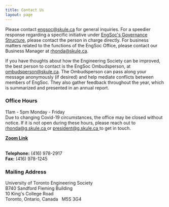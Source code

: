 ```yaml
---
title: Contact Us
layout: page
---
```


<p>Please contact <a href="mailto:engsoc@skule.ca">engsoc@skule.ca</a> for general inquiries. For a speedier response regarding a specific initiative under <a href="../engsoc">EngSoc's Governance Structure</a>, please contact the person in charge directly. For business matters related to the functions of the EngSoc Office, please contact our Business Manager at <a href="mailto:rhonda@skule.ca">rhonda@skule.ca</a>.</p>
<p>If you have thoughts about how the Engineering Society can be improved, the best person to contact is the EngSoc Ombudsperson, at <a href="mailto:ombudsperson@skule.ca">ombudsperson@skule.ca</a>. The Ombudsperson can pass along your message anonymously (if desired) and help mediate conflicts between members of EngSoc. They also gather feedback throughout the year, which is summarized and presented in an annual report.</p> 

<h3> <!--- Regular ---> Office Hours</h3>
<p>11am - 5pm Monday - Friday <br />Due to changing Covid-19 circumstances, the office may be closed without notice. If it is not open during these hours, please reach out to <a href="mailto:rhonda@g.skule.ca">rhonda@g.skule.ca </a> or <a href="mailto:president@g.skule.ca">president@g.skule.ca </a>to get in touch. </p> <a class="button is-small is-success" href="https://utoronto.zoom.us/j/82382984574"><strong>Zoom Link</strong></a> <br> </br> 

<p><strong>Telephone:</strong> (416) 978-2917<br /> <strong>Fax:</strong> (416) 978-1245</p>
<h3>Mailing Address</h3>
<p>University of Toronto Engineering Society<br /> B740 Sandford Fleming Building<br /> 10 King's College Road<br /> Toronto, Ontario, Canada &nbsp; M5S 3G4</p>